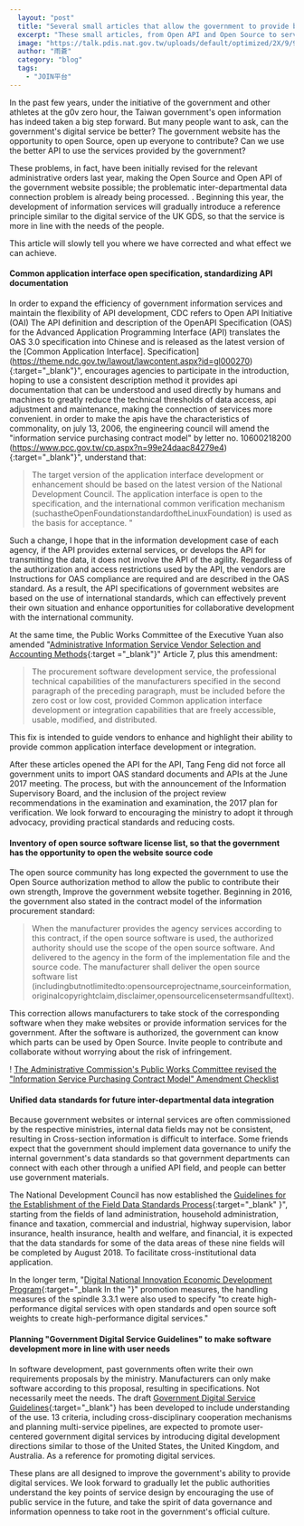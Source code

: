 ```yaml
---
  layout: "post"
  title: "Several small articles that allow the government to provide better digital services"
  excerpt: "These small articles, from Open API and Open Source to service design, are expected to make the government's digital services more likely through the development of the system."
  image: "https://talk.pdis.nat.gov.tw/uploads/default/optimized/2X/9/96d0477d55ad51fa59ef9929100ef78c238d0908_1_690x487.jpg"
  author: "雨蒼"
  category: "blog"
  tags: 
    - "JOIN平台"
---
```

In the past few years, under the initiative of the government and other athletes at the g0v zero hour, the Taiwan government's open information has indeed taken a big step forward. But many people want to ask, can the government's digital service be better? The government website has the opportunity to open Source, open up everyone to contribute? Can we use the better API to use the services provided by the government? 

 These problems, in fact, have been initially revised for the relevant administrative orders last year, making the Open Source and Open API of the government website possible; the problematic inter-departmental data connection problem is already being processed. . Beginning this year, the development of information services will gradually introduce a reference principle similar to the digital service of the UK GDS, so that the service is more in line with the needs of the people. 

This article will slowly tell you where we have corrected and what effect we can achieve. 

#### Common application interface open specification, standardizing API documentation

In order to expand the efficiency of government information services and maintain the flexibility of API development, CDC refers to Open API Initiative (OAI) The API definition and description of the OpenAPI Specification (OAS) for the Advanced Application Programming Interface (API) translates the OAS 3.0 specification into Chinese and is released as the latest version of the [Common Application Interface]. Specification](https://theme.ndc.gov.tw/lawout/lawcontent.aspx?id=gl000270){:target="_blank"}", encourages agencies to participate in the introduction, hoping to use a consistent description method it provides api documentation that can be understood and used directly by humans and machines to greatly reduce the technical thresholds of data access, api adjustment and maintenance, making the connection of services more convenient. in order to make the apis have the characteristics of commonality, on july 13, 2006, the engineering council will amend the "information service purchasing contract model" by letter no. 10600218200 (https://www.pcc.gov.tw/cp.aspx?n=99e24daac84279e4){:target="_blank"}", understand that:

> The target version of the application interface development or enhancement should be based on the latest version of the National Development Council. The application interface is open to the specification, and the international common verification mechanism (suchastheOpenFoundationstandardoftheLinuxFoundation) is used as the basis for acceptance. "

 Such a change, I hope that in the information development case of each agency, if the API provides external services, or develops the API for transmitting the data, it does not involve the API of the agility. Regardless of the authorization and access restrictions used by the API, the vendors are Instructions for OAS compliance are required and are described in the OAS standard. As a result, the API specifications of government websites are based on the use of international standards, which can effectively prevent their own situation and enhance opportunities for collaborative development with the international community. 

At the same time, the Public Works Committee of the Executive Yuan also amended "[Administrative Information Service Vendor Selection and Accounting Methods](http://lawweb.pcc.gov.tw/lawcontent.aspx?id=fl000677){:target ="_blank"}" Article 7, plus this amendment:

> The procurement software development service, the professional technical capabilities of the manufacturers specified in the second paragraph of the preceding paragraph, must be included before the zero cost or low cost, provided Common application interface development or integration capabilities that are freely accessible, usable, modified, and distributed. 

This fix is ​​intended to guide vendors to enhance and highlight their ability to provide common application interface development or integration. 

 After these articles opened the API for the API, Tang Feng did not force all government units to import OAS standard documents and APIs at the June 2017 meeting. The process, but with the announcement of the Information Supervisory Board, and the inclusion of the project review recommendations in the examination and examination, the 2017 plan for verification. We look forward to encouraging the ministry to adopt it through advocacy, providing practical standards and reducing costs. 

#### Inventory of open source software license list, so that the government has the opportunity to open the website source code

The open source community has long expected the government to use the Open Source authorization method to allow the public to contribute their own strength, Improve the government website together. Beginning in 2016, the government also stated in the contract model of the information procurement standard: 

> When the manufacturer provides the agency services according to this contract, if the open source software is used, the authorized authority should use the scope of the open source software. And delivered to the agency in the form of the implementation file and the source code. The manufacturer shall deliver the open source software list (includingbutnotlimitedto:opensourceprojectname,sourceinformation,originalcopyrightclaim,disclaimer,opensourcelicensetermsandfulltext). 

This correction allows manufacturers to take stock of the corresponding software when they make websites or provide information services for the government. After the software is authorized, the government can know which parts can be used by Open Source. Invite people to contribute and collaborate without worrying about the risk of infringement. 

! [The Administrative Commission's Public Works Committee revised the "Information Service Purchasing Contract Model" Amendment Checklist](https://talk.pdis.nat.gov.tw/uploads/default/optimized/2x/9/96d0477d55ad51fa59ef9929100ef78c238d0908_1_690x487.jpg)

#### Unified data standards for future inter-departmental data integration

Because government websites or internal services are often commissioned by the respective ministries, internal data fields may not be consistent, resulting in Cross-section information is difficult to interface. Some friends expect that the government should implement data governance to unify the internal government's data standards so that government departments can connect with each other through a unified API field, and people can better use government materials. 

The National Development Council has now established the [Guidelines for the Establishment of the Field Data Standards Process](https://www.ndc.gov.tw/content_list.aspx?n=b2a92523dcc12607){:target="_blank" }", starting from the fields of land administration, household administration, finance and taxation, commercial and industrial, highway supervision, labor insurance, health insurance, health and welfare, and financial, it is expected that the data standards for some of the data areas of these nine fields will be completed by August 2018. To facilitate cross-institutional data application. 

In the longer term, "[Digital National Innovation Economic Development Program](https://www.ey.gov.tw/news_content.aspx?n=722606e55963357d&sms=a2fe4379891c538b&s=148acee4d1d5db4d){:target="_blank In the "}" promotion measures, the handling measures of the spindle 3.3.1 were also used to specify "to create high-performance digital services with open standards and open source soft weights to create high-performance digital services."

#### Planning "Government Digital Service Guidelines" to make software development more in line with user needs

In software development, past governments often write their own requirements proposals by the ministry. Manufacturers can only make software according to this proposal, resulting in specifications. Not necessarily meet the needs. The draft [Government Digital Service Guidelines](https://join.gov.tw/policies/detail/fd1415a8-a8fd-44bc-b5a4-6447918c9ab0){:target="_blank"} has been developed to include understanding of the use. 13 criteria, including cross-disciplinary cooperation mechanisms and planning multi-service pipelines, are expected to promote user-centered government digital services by introducing digital development directions similar to those of the United States, the United Kingdom, and Australia. As a reference for promoting digital services. 

 These plans are all designed to improve the government's ability to provide digital services. We look forward to gradually let the public authorities understand the key points of service design by encouraging the use of public service in the future, and take the spirit of data governance and information openness to take root in the government's official culture. 
